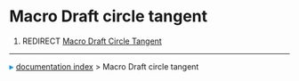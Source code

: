 # Macro Draft circle tangent
1.  REDIRECT [Macro Draft Circle Tangent](Macro_Draft_Circle_Tangent.md)



---
![](images/Right_arrow.png) [documentation index](../README.md) > Macro Draft circle tangent
